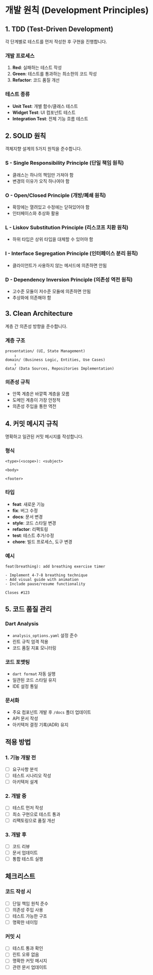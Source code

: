 # 개발 원칙 (Development Principles)

## 1. TDD (Test-Driven Development)
각 단계별로 테스트를 먼저 작성한 후 구현을 진행합니다.

### 개발 프로세스
1. **Red**: 실패하는 테스트 작성
2. **Green**: 테스트를 통과하는 최소한의 코드 작성
3. **Refactor**: 코드 품질 개선

### 테스트 종류
- **Unit Test**: 개별 함수/클래스 테스트
- **Widget Test**: UI 컴포넌트 테스트
- **Integration Test**: 전체 기능 흐름 테스트

## 2. SOLID 원칙
객체지향 설계의 5가지 원칙을 준수합니다.

### S - Single Responsibility Principle (단일 책임 원칙)
- 클래스는 하나의 책임만 가져야 함
- 변경의 이유가 오직 하나여야 함

### O - Open/Closed Principle (개방/폐쇄 원칙)
- 확장에는 열려있고 수정에는 닫혀있어야 함
- 인터페이스와 추상화 활용

### L - Liskov Substitution Principle (리스코프 치환 원칙)
- 하위 타입은 상위 타입을 대체할 수 있어야 함

### I - Interface Segregation Principle (인터페이스 분리 원칙)
- 클라이언트가 사용하지 않는 메서드에 의존하면 안됨

### D - Dependency Inversion Principle (의존성 역전 원칙)
- 고수준 모듈이 저수준 모듈에 의존하면 안됨
- 추상화에 의존해야 함

## 3. Clean Architecture
계층 간 의존성 방향을 준수합니다.

### 계층 구조
```
presentation/ (UI, State Management)
    ↓
domain/ (Business Logic, Entities, Use Cases)
    ↓
data/ (Data Sources, Repositories Implementation)
```

### 의존성 규칙
- 안쪽 계층은 바깥쪽 계층을 모름
- 도메인 계층이 가장 안정적
- 의존성 주입을 통한 역전

## 4. 커밋 메시지 규칙
명확하고 일관된 커밋 메시지를 작성합니다.

### 형식
```
<type>(<scope>): <subject>

<body>

<footer>
```

### 타입
- **feat**: 새로운 기능
- **fix**: 버그 수정
- **docs**: 문서 변경
- **style**: 코드 스타일 변경
- **refactor**: 리팩토링
- **test**: 테스트 추가/수정
- **chore**: 빌드 프로세스, 도구 변경

### 예시
```
feat(breathing): add breathing exercise timer

- Implement 4-7-8 breathing technique
- Add visual guide with animation
- Include pause/resume functionality

Closes #123
```

## 5. 코드 품질 관리

### Dart Analysis
- `analysis_options.yaml` 설정 준수
- 린트 규칙 엄격 적용
- 코드 품질 지표 모니터링

### 코드 포맷팅
- `dart format` 자동 실행
- 일관된 코드 스타일 유지
- IDE 설정 통일

### 문서화
- 주요 컴포넌트 개발 후 `/docs` 폴더 업데이트
- API 문서 작성
- 아키텍처 결정 기록(ADR) 유지

## 적용 방법

### 1. 기능 개발 전
- [ ] 요구사항 분석
- [ ] 테스트 시나리오 작성
- [ ] 아키텍처 설계

### 2. 개발 중
- [ ] 테스트 먼저 작성
- [ ] 최소 구현으로 테스트 통과
- [ ] 리팩토링으로 품질 개선

### 3. 개발 후
- [ ] 코드 리뷰
- [ ] 문서 업데이트
- [ ] 통합 테스트 실행

## 체크리스트

### 코드 작성 시
- [ ] 단일 책임 원칙 준수
- [ ] 의존성 주입 사용
- [ ] 테스트 가능한 구조
- [ ] 명확한 네이밍

### 커밋 시
- [ ] 테스트 통과 확인
- [ ] 린트 오류 없음
- [ ] 명확한 커밋 메시지
- [ ] 관련 문서 업데이트 